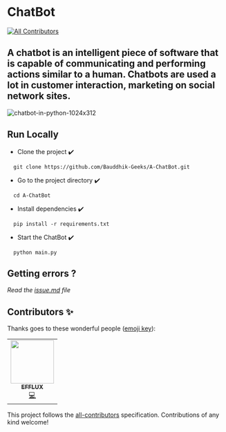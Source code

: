 # ChatBot
<!-- ALL-CONTRIBUTORS-BADGE:START - Do not remove or modify this section -->
[![All Contributors](https://img.shields.io/badge/all_contributors-1-orange.svg?style=flat-square)](#contributors-)
<!-- ALL-CONTRIBUTORS-BADGE:END -->

## A chatbot is an intelligent piece of software that is capable of communicating and performing actions similar to a human. Chatbots are used a lot in customer interaction, marketing on social network sites.

![chatbot-in-python-1024x312](https://user-images.githubusercontent.com/68494604/97669303-d5946700-1aa9-11eb-8327-3d0c292bc07c.png)

## Run Locally

* Clone the project ✔️

```
  git clone https://github.com/Bauddhik-Geeks/A-ChatBot.git
```

* Go to the project directory ✔️

```
  cd A-ChatBot
```

* Install dependencies ✔️

```
  pip install -r requirements.txt
```

* Start the ChatBot ✔️

```
  python main.py
```
## Getting errors ?

_Read the [issue.md](issue.md) file_

<!-- <h1 align="center">Contributors</h1>

<table>
  <tr>
    <td align="center"><a href="https://github.com/adityamangal1"><img    src="https://avatars.githubusercontent.com/adityamangal1" width="100px;" alt=""/><br /><sub><b>Aditya</b></sub></a></td>
    <td align="center"><a href="https://github.com/EFFLUX110"><img src="https://avatars.githubusercontent.com/EFFLUX110" width="100px;" alt=""/><br /><sub><b>EFFLUX</b></sub></a></td> -->
  
  <!----PASTE_YOUR_CODE_ABOVE_THIS---- -->
<!--   </tr> -->
<!-- </table> -->
  

## Contributors ✨

Thanks goes to these wonderful people ([emoji key](https://allcontributors.org/docs/en/emoji-key)):

<!-- ALL-CONTRIBUTORS-LIST:START - Do not remove or modify this section -->
<!-- prettier-ignore-start -->
<!-- markdownlint-disable -->
<table>
  <tr>
    <td align="center"><a href="https://github.com/EFFLUX110"><img src="https://avatars.githubusercontent.com/u/77621953?v=4?s=100" width="100px;" alt=""/><br /><sub><b>EFFLUX</b></sub></a><br /><a href="https://github.com/Bauddhik-Geeks/A-ChatBot/commits?author=EFFLUX110" title="Code">💻</a></td>
  </tr>
</table>

<!-- markdownlint-restore -->
<!-- prettier-ignore-end -->

<!-- ALL-CONTRIBUTORS-LIST:END -->

This project follows the [all-contributors](https://github.com/all-contributors/all-contributors) specification. Contributions of any kind welcome!
